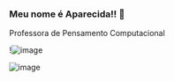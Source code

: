 ### Meu nome é Aparecida!! 👋


Professora de Pensamento Computacional


!![image](https://user-images.githubusercontent.com/108874543/179277668-fcc312eb-cb3d-4de7-ba7b-ec97e0d39b6f.png)

![image](https://user-images.githubusercontent.com/108874543/179278548-dfaa13ee-411c-41b4-a7cd-c680856169bf.png)



